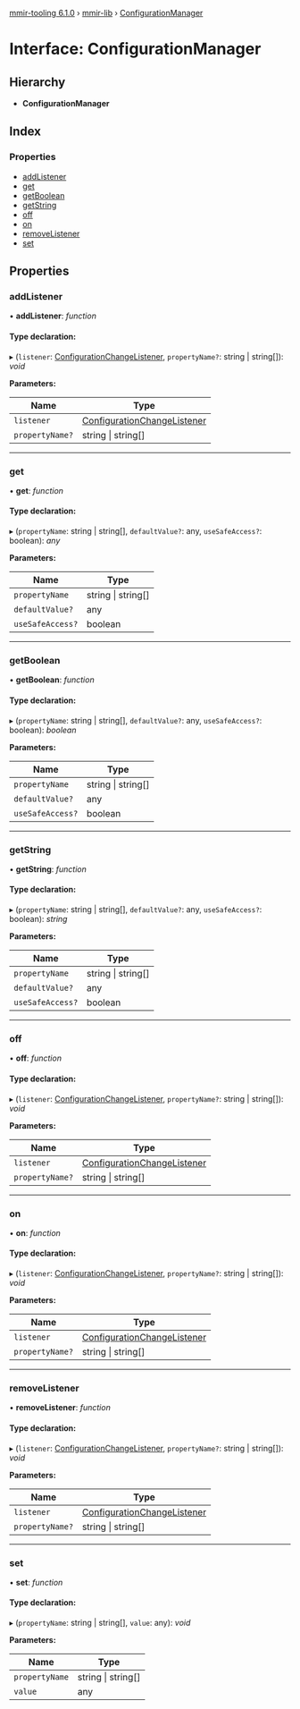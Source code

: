 [mmir-tooling 6.1.0](../README.md) › [mmir-lib](../modules/mmir_lib.md) › [ConfigurationManager](mmir_lib.configurationmanager.md)

# Interface: ConfigurationManager

## Hierarchy

* **ConfigurationManager**

## Index

### Properties

* [addListener](mmir_lib.configurationmanager.md#addlistener)
* [get](mmir_lib.configurationmanager.md#get)
* [getBoolean](mmir_lib.configurationmanager.md#getboolean)
* [getString](mmir_lib.configurationmanager.md#getstring)
* [off](mmir_lib.configurationmanager.md#off)
* [on](mmir_lib.configurationmanager.md#on)
* [removeListener](mmir_lib.configurationmanager.md#removelistener)
* [set](mmir_lib.configurationmanager.md#set)

## Properties

###  addListener

• **addListener**: *function*

#### Type declaration:

▸ (`listener`: [ConfigurationChangeListener](../modules/mmir_lib.md#configurationchangelistener), `propertyName?`: string | string[]): *void*

**Parameters:**

Name | Type |
------ | ------ |
`listener` | [ConfigurationChangeListener](../modules/mmir_lib.md#configurationchangelistener) |
`propertyName?` | string &#124; string[] |

___

###  get

• **get**: *function*

#### Type declaration:

▸ (`propertyName`: string | string[], `defaultValue?`: any, `useSafeAccess?`: boolean): *any*

**Parameters:**

Name | Type |
------ | ------ |
`propertyName` | string &#124; string[] |
`defaultValue?` | any |
`useSafeAccess?` | boolean |

___

###  getBoolean

• **getBoolean**: *function*

#### Type declaration:

▸ (`propertyName`: string | string[], `defaultValue?`: any, `useSafeAccess?`: boolean): *boolean*

**Parameters:**

Name | Type |
------ | ------ |
`propertyName` | string &#124; string[] |
`defaultValue?` | any |
`useSafeAccess?` | boolean |

___

###  getString

• **getString**: *function*

#### Type declaration:

▸ (`propertyName`: string | string[], `defaultValue?`: any, `useSafeAccess?`: boolean): *string*

**Parameters:**

Name | Type |
------ | ------ |
`propertyName` | string &#124; string[] |
`defaultValue?` | any |
`useSafeAccess?` | boolean |

___

###  off

• **off**: *function*

#### Type declaration:

▸ (`listener`: [ConfigurationChangeListener](../modules/mmir_lib.md#configurationchangelistener), `propertyName?`: string | string[]): *void*

**Parameters:**

Name | Type |
------ | ------ |
`listener` | [ConfigurationChangeListener](../modules/mmir_lib.md#configurationchangelistener) |
`propertyName?` | string &#124; string[] |

___

###  on

• **on**: *function*

#### Type declaration:

▸ (`listener`: [ConfigurationChangeListener](../modules/mmir_lib.md#configurationchangelistener), `propertyName?`: string | string[]): *void*

**Parameters:**

Name | Type |
------ | ------ |
`listener` | [ConfigurationChangeListener](../modules/mmir_lib.md#configurationchangelistener) |
`propertyName?` | string &#124; string[] |

___

###  removeListener

• **removeListener**: *function*

#### Type declaration:

▸ (`listener`: [ConfigurationChangeListener](../modules/mmir_lib.md#configurationchangelistener), `propertyName?`: string | string[]): *void*

**Parameters:**

Name | Type |
------ | ------ |
`listener` | [ConfigurationChangeListener](../modules/mmir_lib.md#configurationchangelistener) |
`propertyName?` | string &#124; string[] |

___

###  set

• **set**: *function*

#### Type declaration:

▸ (`propertyName`: string | string[], `value`: any): *void*

**Parameters:**

Name | Type |
------ | ------ |
`propertyName` | string &#124; string[] |
`value` | any |
